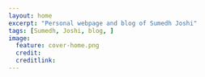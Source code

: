 ```yaml
---
layout: home
excerpt: "Personal webpage and blog of Sumedh Joshi"
tags: [Sumedh, Joshi, blog, ]
image:
  feature: cover-home.png
  credit: 
  creditlink: 
---
```

